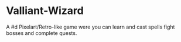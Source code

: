 # Valliant-Wizard
A #d Pixelart/Retro-like game were you can learn and cast spells fight bosses and complete quests.
